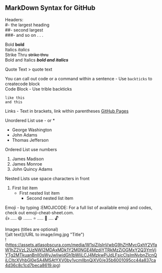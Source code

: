## **MarkDown Syntax for GitHub**

Headers: <br />
#- the largest heading <br />
##- second largest <br />
###- and so on . . . <br />

Bold  **bold** <br />
Italics  *italics* <br />
Strike Thru  ~~strike thru~~ <br />
Bold and Italics  ***bold and italics*** <br />

Quote Text > quote text

You can call out code or a command within a sentence - Use `backticks` to createcode block <br />
Code Block - Use trible backticks 
```
like this
and this
```

Links - Text in brackets, link within parentheses [GitHub Pages](https://pages.github.com/)

Unordered List use -  or * <br />
- George Washington
- John Adams
- Thomas Jefferson

Ordered List use numbers <br />
1. James Madison
2. James Monroe
3. John Quincy Adams

Nested Lists use space characters in front 
1. First list item
   - First nested list item
     - Second nested list item

Emoji - by typing :EMOJICODE:  For a full list of available emoji and codes, check out emoji-cheat-sheet.com. <br />
:+1: ..... :smile:  .......   :star:  .....   :key:  ....  :unlock:

Images (titles are optional) <br />
![alt text](/URL to image/img.jpg "Title") <br />
!(https://assets.atlasobscura.com/media/W1siZiIsInVwbG9hZHMvcGxhY2VfaW1hZ2VzL2UzNWI2MDAxMDk1Y2M0NGE4MzdjYTRkMzZjOGMxY2Q3YmVjYTg2MTkuanBnIl0sWyJwIiwidGh1bWIiLCJ4MzkwPiJdLFsicCIsImNvbnZlcnQiLCItcXVhbGl0eSA4MSAtYXV0by1vcmllbnQiXV0/e35b6001095cc44a837ca4d36c8c1cd7beca8619.jpg)





